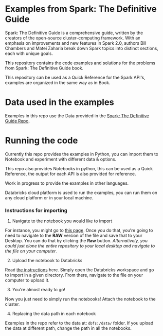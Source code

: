 # Examples from Spark: The Definitive Guide

Spark: The Definitive Guide is a comprehensive guide, written by the creators of the open-source cluster-computing framework. With an emphasis on improvements and new features in Spark 2.0, authors Bill Chambers and Matei Zaharia break down Spark topics into distinct sections, each with unique goals.

This repository contains the code examples and solutions for the problems from Spark: The Definitive Guide book.

This repository can be used as a Quick Reference for the Spark API's, examples are organized in the same way as in Book.

# Data used in the examples

Examples in this repo use the Data provided in the [Spark: The Definitive Guide Repo](https://github.com/databricks/Spark-The-Definitive-Guide/tree/master/data).

# Running the code

Currently this repo provides the examples in Python, you can import them to Notebook and experiment with different data & options. 

This repo also provides Notebooks in python, this can be used as a Quick Reference, the output for each API is also provided for reference.

Work in progress to provide the examples in other languages.

Databricks cloud platform is used to run the examples, you can run them on any cloud platform or in your local machine.

### Instructions for importing

1. Navigate to the notebook you would like to import

For instance, you might go to [this page](https://github.com/lakshman-battini/Examples-from-Spark-The-Definitive-Guide/blob/master/code/Ch2-A_Gentle_Introduction_to_Spark.py). Once you do that, you're going to need to navigate to the **RAW** version of the file and save that to your Desktop. You can do that by clicking the **Raw** button. *Alternatively, you could just clone the entire repository to your local desktop and navigate to the file on your computer*.

2. Upload the notebook to Databricks

Read [the instructions](https://docs.databricks.com/user-guide/notebooks/index.html#import-a-notebook) here. Simply open the Databricks workspace and go to import in a given directory. From there, navigate to the file on your computer to upload it.

3. You're almost ready to go!

Now you just need to simply run the notebooks! Attach the notebook to the cluster.

4. Replacing the data path in each notebook

Examples in the repo refer to the data at: `dbfs:/data/` folder. If you upload the data at different path, change the path in all the notebooks.


 

